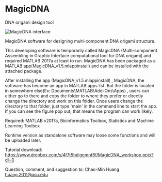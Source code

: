 # MagicDNA
DNA origami design tool

![MagicDNA interface](demo/AsssemblyTest.gif)


MagicDNA software for designing multi-component DNA origami structure.

This developing software is temporarily called MagicDNA (Multi-component Assembling in Graphic Interface computational tool for DNA origami) and required MATLAB 2017a at least to run. MagicDNA has been packaged as a MATLAB app(MagicDNA_v1.5.mlappinstall) and can be installed with the attached package.


After installing the app (MagicDNA_v1.5.mlappinstall) , MagicDNA, the software has become an app in MATLAB apps list. But the folder is located in somewhere else(Ex: Documents\MATLAB\Add-Ons\Apps) , users can either go to there and copy the folder to where they prefer or directly change the directory and work on this folder. Once users change the directory to that folder, just type 'main' in the command line to start the app. If you can see the figure pop out, that means the program can work likely. 

Required: MATLAB v2017a, Bioinformatics Toolbox, Statistics and Machine Learning Toolbox

Runtime version as standalone software may loose some functions and will be uploaded later.

Tutorial download: https://www.dropbox.com/s/4f7t5hdiggmnf6f/MagicDNA_workshop.pptx?dl=0 


Question, comment, and suggestion to:
Chao-Min Huang   
huang.2011@osu.edu




